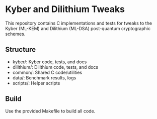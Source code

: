 # Kyber and Dilithium Tweaks

This repository contains C implementations and tests for tweaks to the Kyber (ML-KEM) and Dilithium (ML-DSA) post-quantum cryptographic schemes.

## Structure
- kyber/: Kyber code, tests, and docs
- dilithium/: Dilithium code, tests, and docs
- common/: Shared C code/utilities
- data/: Benchmark results, logs
- scripts/: Helper scripts

## Build
Use the provided Makefile to build all code. 